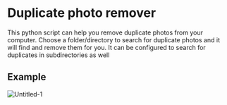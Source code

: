 
# Duplicate photo remover

This python script can help you remove duplicate photos from your computer. Choose a folder/directory to search for duplicate photos and it will find and remove them for you. It can be configured to search for duplicates in subdirectories as well





## Example

![Untitled-1](https://user-images.githubusercontent.com/85086293/226236385-659a3e98-fdf6-4302-a4b4-4c19d7a105d3.jpg)


